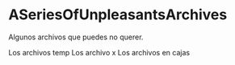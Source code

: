 # ASeriesOfUnpleasantsArchives
Algunos archivos que puedes no querer.

Los archivos temp
Los archivo x
Los archivos en cajas
